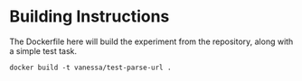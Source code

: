 # Building Instructions

The Dockerfile here will build the experiment from the repository, along with
a simple test task.

```
docker build -t vanessa/test-parse-url .
```

